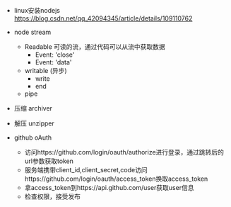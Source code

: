 - linux安装nodejs https://blog.csdn.net/qq_42094345/article/details/109110762
- node stream
  - Readable 可读的流，通过代码可以从流中获取数据
    - Event: 'close'
    - Event: 'data'
  - writable (异步)
    - write
    - end
  - pipe
- 压缩 archiver
- 解压 unzipper

- github oAuth
  - 访问https://github.com/login/oauth/authorize进行登录，通过跳转后的url参数获取token
  - 服务端携带client_id,client_secret,code访问https://github.com/login/oauth/access_token换取access_token
  - 拿access_token到https://api.github.com/user获取user信息
  - 检查权限，接受发布